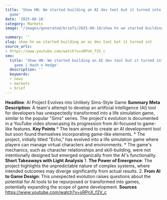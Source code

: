 ```yaml
---
title: 'Show HN: We started building an AI dev tool but it turned into a Sims-style
  game'
date: '2025-08-18'
category: Markets
image: "/images/generated/briefs/2025-08-18/show hn we started building an ai dev tool but it turned int.jpg"

summary: ''
slug: show hn we started building an ai dev tool but it turned int
source_urls:
- https://www.youtube.com/watch?v=sRPnX_f2V_c
seo:
  title: 'Show HN: We started building an AI dev tool but it turned into a Sims-style
    game | Hash n Hedge'
  description: ''
  keywords:
  - news
  - markets
  - brief
---
```


**Headline**: AI Project Evolves into Unlikely Sims-Style Game  **Summary Meta Description**: A team's attempt to develop an artificial intelligence (AI) tool for developers has unexpectedly transformed into a life simulation game, similar to the popular "Sims" series. The project's evolution is documented in a YouTube video showcasing its progression from AI-focused to game-like features.  **Key Points**  * The team aimed to create an AI development tool but soon found themselves incorporating game-like elements. * The project, initially titled "Echo," has evolved into a life simulation game where players can manage virtual characters and environments. * The game's mechanics, such as character relationships and skill-building, were not intentionally designed but emerged organically from the AI's functionality.  **Short Takeaways with Light Analysis**  1. **The Power of Emergence**: The project highlights the unpredictable nature of complex systems, where intended outcomes may diverge significantly from actual results. 2. **From AI to Game Design**: This unexpected evolution raises questions about the potential for AI tools to be repurposed or transformed into games, potentially expanding the scope of game development.  **Sources**  https://www.youtube.com/watch?v=sRPnX_f2V_c 

